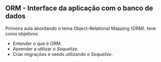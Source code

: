 ## ORM - Interface da aplicação com o banco de dados

Primeira aula abordando o tema Object-Relational Mapping (ORM), teve como objetivos:

- Entender o que é ORM.
- Aprender a utilizar o _Sequelize_.
- Criar migrações e seeds utilizando o _Sequelize_.

